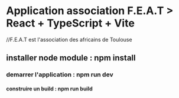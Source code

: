# Application association F.E.A.T > React + TypeScript + Vite

//F.E.A.T est l'association des africains de Toulouse

## installer node module : npm install

### demarrer l'application : npm run dev

#### construire un build : npm run build
